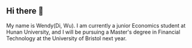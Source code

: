 ## Hi there 👋
My name is Wendy(Di, Wu). I am currently a junior Economics student at Hunan University, and I will be pursuing a Master's degree in Financial Technology at the University of Bristol next year.
<!--
**WendyWu0705/WendyWu0705** is a ✨ _special_ ✨ repository because its `README.md` (this file) appears on your GitHub profile.

Here are some ideas to get you started:

- 🔭 I’m currently working on ...
- 🌱 I’m currently learning ...
- 👯 I’m looking to collaborate on ...
- 🤔 I’m looking for help with ...
- 💬 Ask me about ...
- 📫 How to reach me: ...
- 😄 Pronouns: ...
- ⚡ Fun fact: ...
-->

